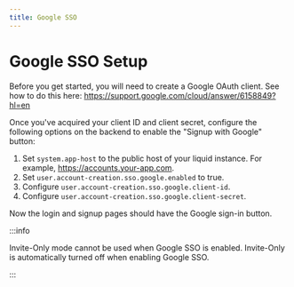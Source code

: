 ```yaml
---
title: Google SSO
---
```


# Google SSO Setup

Before you get started, you will need to create a Google OAuth client. See how to do this here: https://support.google.com/cloud/answer/6158849?hl=en

Once you've acquired your client ID and client secret, configure the following options on the backend to enable the "Signup with Google" button:
1. Set `system.app-host` to the public host of your liquid instance. For example, https://accounts.your-app.com.
2. Set `user.account-creation.sso.google.enabled` to true.
3. Configure `user.account-creation.sso.google.client-id`.
4. Configure `user.account-creation.sso.google.client-secret`.

Now the login and signup pages should have the Google sign-in button.

:::info

Invite-Only mode cannot be used when Google SSO is enabled. Invite-Only is automatically turned off when enabling Google SSO.

:::
